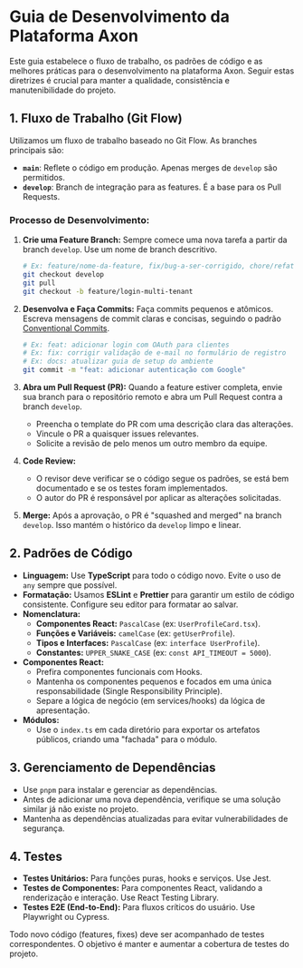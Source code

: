 # Guia de Desenvolvimento da Plataforma Axon

Este guia estabelece o fluxo de trabalho, os padrões de código e as melhores práticas para o desenvolvimento na plataforma Axon. Seguir estas diretrizes é crucial para manter a qualidade, consistência e manutenibilidade do projeto.

## 1. Fluxo de Trabalho (Git Flow)

Utilizamos um fluxo de trabalho baseado no Git Flow. As branches principais são:

- **`main`**: Reflete o código em produção. Apenas merges de `develop` são permitidos.
- **`develop`**: Branch de integração para as features. É a base para os Pull Requests.

### Processo de Desenvolvimento:

1.  **Crie uma Feature Branch:** Sempre comece uma nova tarefa a partir da branch `develop`. Use um nome de branch descritivo.
    ```bash
    # Ex: feature/nome-da-feature, fix/bug-a-ser-corrigido, chore/refatoracao
    git checkout develop
    git pull
    git checkout -b feature/login-multi-tenant
    ```

2.  **Desenvolva e Faça Commits:** Faça commits pequenos e atômicos. Escreva mensagens de commit claras e concisas, seguindo o padrão [Conventional Commits](https://www.conventionalcommits.org/en/v1.0.0/).
    ```bash
    # Ex: feat: adicionar login com OAuth para clientes
    # Ex: fix: corrigir validação de e-mail no formulário de registro
    # Ex: docs: atualizar guia de setup do ambiente
    git commit -m "feat: adicionar autenticação com Google"
    ```

3.  **Abra um Pull Request (PR):** Quando a feature estiver completa, envie sua branch para o repositório remoto e abra um Pull Request contra a branch `develop`.
    - Preencha o template do PR com uma descrição clara das alterações.
    - Vincule o PR a quaisquer issues relevantes.
    - Solicite a revisão de pelo menos um outro membro da equipe.

4.  **Code Review:**
    - O revisor deve verificar se o código segue os padrões, se está bem documentado e se os testes foram implementados.
    - O autor do PR é responsável por aplicar as alterações solicitadas.

5.  **Merge:** Após a aprovação, o PR é "squashed and merged" na branch `develop`. Isso mantém o histórico da `develop` limpo e linear.

## 2. Padrões de Código

- **Linguagem:** Use **TypeScript** para todo o código novo. Evite o uso de `any` sempre que possível.
- **Formatação:** Usamos **ESLint** e **Prettier** para garantir um estilo de código consistente. Configure seu editor para formatar ao salvar.
- **Nomenclatura:**
  - **Componentes React:** `PascalCase` (ex: `UserProfileCard.tsx`).
  - **Funções e Variáveis:** `camelCase` (ex: `getUserProfile`).
  - **Tipos e Interfaces:** `PascalCase` (ex: `interface UserProfile`).
  - **Constantes:** `UPPER_SNAKE_CASE` (ex: `const API_TIMEOUT = 5000`).
- **Componentes React:**
  - Prefira componentes funcionais com Hooks.
  - Mantenha os componentes pequenos e focados em uma única responsabilidade (Single Responsibility Principle).
  - Separe a lógica de negócio (em services/hooks) da lógica de apresentação.
- **Módulos:**
  - Use o `index.ts` em cada diretório para exportar os artefatos públicos, criando uma "fachada" para o módulo.

## 3. Gerenciamento de Dependências

- Use `pnpm` para instalar e gerenciar as dependências.
- Antes de adicionar uma nova dependência, verifique se uma solução similar já não existe no projeto.
- Mantenha as dependências atualizadas para evitar vulnerabilidades de segurança.

## 4. Testes

- **Testes Unitários:** Para funções puras, hooks e serviços. Use Jest.
- **Testes de Componentes:** Para componentes React, validando a renderização e interação. Use React Testing Library.
- **Testes E2E (End-to-End):** Para fluxos críticos do usuário. Use Playwright ou Cypress.

Todo novo código (features, fixes) deve ser acompanhado de testes correspondentes. O objetivo é manter e aumentar a cobertura de testes do projeto. 